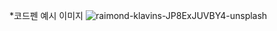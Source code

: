 *코드펜 예시 이미지 
![raimond-klavins-JP8ExJUVBY4-unsplash](https://github.com/ninny-design/ninny-design.github.io/assets/144912387/c591b3e6-68b0-424c-b21e-9778a30aa6e9)
